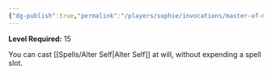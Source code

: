 ```yaml
---
{"dg-publish":true,"permalink":"/players/sophie/invocations/master-of-myriad-forms/"}
---
```


**Level Required:** 15  


You can cast [[Spells/Alter Self\|Alter Self]] at will, without expending a spell slot.